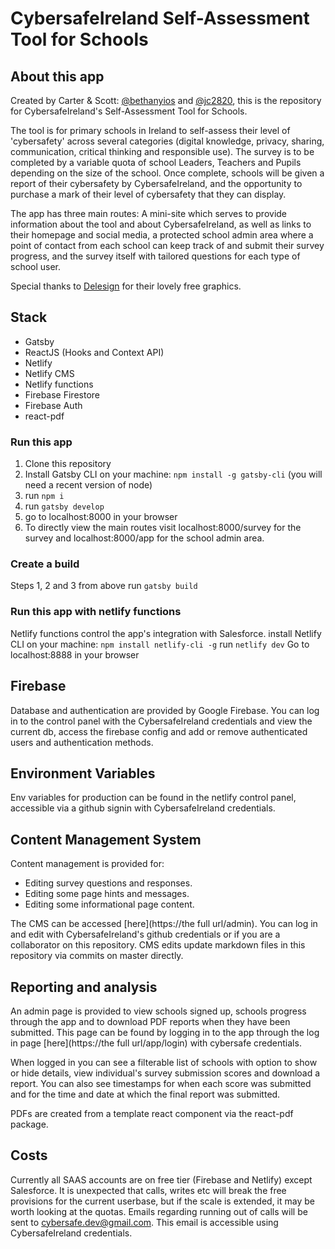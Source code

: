 # CybersafeIreland Self-Assessment Tool for Schools

## About this app
Created by Carter & Scott: [@bethanyios](https://github.com/bethanyios) and [@jc2820](https://github.com/jc2820), this is the repository for CybersafeIreland's Self-Assessment Tool for Schools.

The tool is for primary schools in Ireland to self-assess their level of 'cybersafety' across several categories (digital knowledge, privacy, sharing, communication, critical thinking and responsible use). The survey is to be completed by a variable quota of school Leaders, Teachers and Pupils depending on the size of the school. Once complete, schools will be given a report of their cybersafety by CybersafeIreland, and the opportunity to purchase a mark of their level of cybersafety that they can display.

The app has three main routes: A mini-site which serves to provide information about the tool and about CybersafeIreland, as well as links to their homepage and social media, a protected school admin area where a point of contact from each school can keep track of and submit their survey progress, and the survey itself with tailored questions for each type of school user.

Special thanks to [Delesign](https://delesign.com/) for their lovely free graphics.

## Stack
* Gatsby
* ReactJS (Hooks and Context API)
* Netlify
* Netlify CMS
* Netlify functions
* Firebase Firestore
* Firebase Auth
* react-pdf

### Run this app
1. Clone this repository
2. Install Gatsby CLI on your machine: `npm install -g gatsby-cli` (you will need a recent version of node) 
3. run `npm i`
4. run `gatsby develop`
5. go to localhost:8000 in your browser
6. To directly view the main routes visit localhost:8000/survey for the survey and localhost:8000/app for the school admin area.

### Create a build
Steps 1, 2 and 3 from above
run `gatsby build`

### Run this app with netlify functions
Netlify functions control the app's integration with Salesforce. 
install Netlify CLI on your machine: `npm install netlify-cli -g`
run `netlify dev`
Go to localhost:8888 in your browser

## Firebase
Database and authentication are provided by Google Firebase. You can log in to the control panel with the CybersafeIreland credentials and view the current db, access the firebase config and add or remove authenticated users and authentication methods.

## Environment Variables
Env variables for production can be found in the netlify control panel, accessible via a github signin with CybersafeIreland credentials.

## Content Management System
Content management is provided for: 
* Editing survey questions and responses.
* Editing some page hints and messages.
* Editing some informational page content.

The CMS can be accessed [here](https://the full url/admin). You can log in and edit with CybersafeIreland's github credentials or if you are a collaborator on this repository.
CMS edits update markdown files in this repository via commits on master directly.

## Reporting and analysis
An admin page is provided to view schools signed up, schools progress through the app and to download PDF reports when they have been submitted.
This page can be found by logging in to the app through the log in page [here](https://the full url/app/login) with cybersafe credentials.

When logged in you can see a filterable list of schools with option to show or hide details, view individual's survey submission scores and download a report.
You can also see timestamps for when each score was submitted and for the time and date at which the final report was submitted.

PDFs are created from a template react component via the react-pdf package.

## Costs
Currently all SAAS accounts are on free tier (Firebase and Netlify) except Salesforce. It is unexpected that calls, writes etc will break the free provisions for the current userbase, but if the scale is extended, it may be worth looking at the quotas. Emails regarding running out of calls will be sent to cybersafe.dev@gmail.com. This email is accessible using CybersafeIreland credentials.



